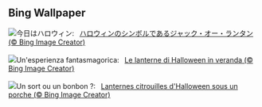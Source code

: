 ## Bing Wallpaper
![](https://www.bing.com/th?id=OHR.HalloweenCuteAI_JA-JP4715230706_UHD.jpg&w=1000)今日はハロウィン:&nbsp;&ensp;[ハロウィンのシンボルであるジャック・オー・ランタン (© Bing Image Creator)](https://www.bing.com/th?id=OHR.HalloweenCuteAI_JA-JP4715230706_UHD.jpg)
<br><br/>
![](https://www.bing.com/th?id=OHR.HalloweenPorchAI_IT-IT0209206965_UHD.jpg&w=1000)Un'esperienza fantasmagorica:&nbsp;&ensp;[Le lanterne di Halloween in veranda (© Bing Image Creator)](https://www.bing.com/th?id=OHR.HalloweenPorchAI_IT-IT0209206965_UHD.jpg)
<br><br/>
![](https://www.bing.com/th?id=OHR.HalloweenPorchAI_FR-FR8550408492_UHD.jpg&w=1000)Un sort ou un bonbon ?:&nbsp;&ensp;[Lanternes citrouilles d'Halloween sous un porche (© Bing Image Creator)](https://www.bing.com/th?id=OHR.HalloweenPorchAI_FR-FR8550408492_UHD.jpg)
<br><br/>
